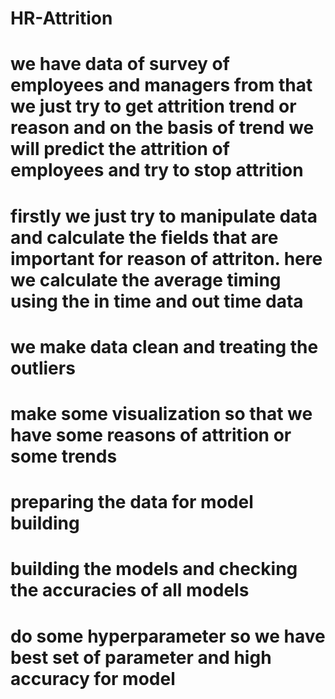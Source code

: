 # HR-Attrition
# we have data of survey of employees and managers from that we just try to get attrition trend or reason and on the basis of trend we will predict the attrition of employees and try to stop attrition
# firstly we just try to manipulate data and calculate the fields that are important for reason of attriton. here we calculate the average timing using the in time and out time data 
# we make data clean and treating the outliers 
# make some visualization so that we have some reasons of attrition or some trends
# preparing the data for model building 
# building the models and checking the accuracies of all models
# do some hyperparameter so we have best set of parameter and high accuracy for model 
